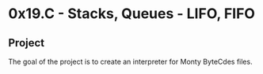 # 0x19.C - Stacks, Queues - LIFO, FIFO

## Project
The goal of the project is to create an interpreter for Monty ByteCdes files.
